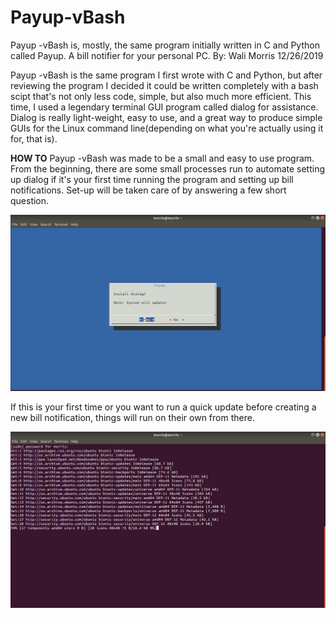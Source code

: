 # Payup-vBash
Payup -vBash is, mostly, the same program initially written in C and Python called Payup. A bill notifier for your personal PC.
By: Wali Morris 
12/26/2019

Payup -vBash is the same program I first wrote with C and Python, but after reviewing the program I decided it could be
written completely with a bash scipt that's not only less code, simple, but also much more efficient. This time, I used 
a legendary terminal GUI program called dialog for assistance. Dialog is really light-weight, easy to use, and a great 
way to produce simple GUIs for the Linux command line(depending on what you're actually using it for, that is). 

**HOW TO**
Payup -vBash was made to be a small and easy to use program. From the beginning, there are some small processes run to 
automate setting up dialog if it's your first time running the program and setting up bill notifications. Set-up will 
be taken care of by answering a few short question. 

![Payup -vBash!](shot1.png)

If this is your first time or you want to run a quick update before creating a new bill notification, things will run 
on their own from there. 

![Payup -vBash!](shot2.png)





